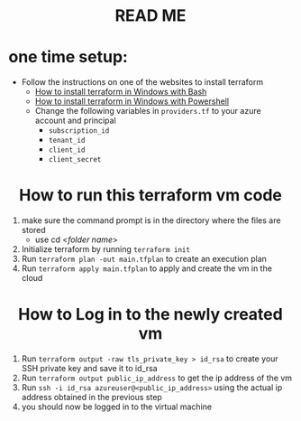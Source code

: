 # <center>READ ME
# one time setup: 
* Follow the instructions on one of the websites to install terraform
  * [How to install terraform in Windows with Bash](https://docs.microsoft.com/en-us/azure/developer/terraform/get-started-windows-bash?tabs=bash)
  * [How to install terraform in Windows with Powershell](https://docs.microsoft.com/en-us/azure/developer/terraform/get-started-windows-powershell?tabs=bash)
  * Change the following variables in `providers.tf` to your azure account and principal
    * `subscription_id`
    * `tenant_id`
    * `client_id`
    * `client_secret`
    
# <center>How to run this terraform vm code

1. make sure the command prompt is in the directory where the files are stored
   * use cd <*folder name*>
2. Initialize terraform by running `terraform init`
3. Run `terraform plan -out main.tfplan` to create an execution plan
4. Run `terraform apply main.tfplan` to apply and create the vm in the cloud

# <center>How to Log in to the newly created vm

1. Run `terraform output -raw tls_private_key > id_rsa` to create your SSH private key and save it to id_rsa
2. Run `terraform output public_ip_address` to get the ip address of the vm
3. Run `ssh -i id_rsa azureuser@<public_ip_address>` using the actual ip address obtained in the previous step
4. you should now be logged in to the virtual machine